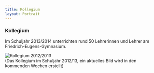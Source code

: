 ```yaml
---
title: Kollegium
layout: Portrait
---
```


### Kollegium

Im Schuljahr 2013/2014 unterrichten rund 50 Lehrerinnen und Lehrer am Friedrich-Eugens-Gymnasium.

<img class="img-thumbnail" alt="Kollegium 2012/2013" src="http://www.feg-stuttgart.de/bilder/k12.jpg" /><br />
(Das Kollegium im Schuljahr 2012/13, ein aktuelles Bild wird in den kommenden Wochen erstellt)

